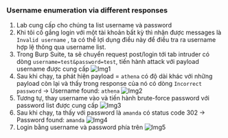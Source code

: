 ### Username enumeration via different responses

1. Lab cung cấp cho chúng ta list username và password
2. Khi tôi cố gắng login với một tài khoản bất kỳ thì nhận được messages là ``Invalid username`` , ta có thể lợi dụng điều này để điều tra ra username  hợp lệ thông qua username list.
3. Trong Burp Suite, ta sẽ chuyển request post/login tới tab intruder  có dòng ``username=test&password=test``, tiến hành attack với payload username được cung cấp
 ![Img1](\assets/../img/post_login.png)
4. Sau khi chạy, ta phát hiện payload = ``athena`` có độ dài khác với những payload còn lại và thấy trong response của nó có dòng ``Incorrect password``  -> Username found: ``athena``
 ![Img2](\assets/../img/after_run.png)
5. Tương tự, thay username vào và tiến hành brute-force password với password list được cung cấp
 ![Img3](\assets/../img/brute_force_pw.png)
6. Sau khi chạy, ta thấy với password là ``amanda`` có status code 302 -> Password found: ``amanda``
 ![Img4](\assets/../img/pw_found.png)
7. Login bằng username và password phía trên
 ![Img5](\assets/../img/solved.png)
